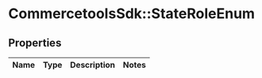 # CommercetoolsSdk::StateRoleEnum

## Properties
Name | Type | Description | Notes
------------ | ------------- | ------------- | -------------

